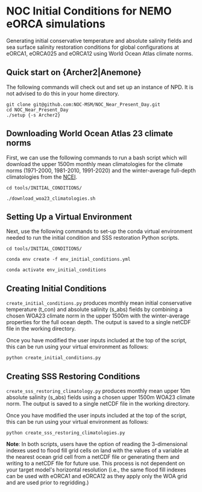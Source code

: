 # NOC Initial Conditions for NEMO eORCA simulations

Generating initial conservative temperature and absolute salinity fields and sea surface salinity restoration conditions for global configurations at eORCA1, eORCA025 and eORCA12 using World Ocean Atlas climate norms.

## Quick start on {Archer2|Anemone}

The following commands will check out and set up an instance of NPD. It is not advised to do this in your home directory.

```shell
git clone git@github.com:NOC-MSM/NOC_Near_Present_Day.git
cd NOC_Near_Present_Day
./setup {-s Archer2}
```

## Downloading World Ocean Atlas 23 climate norms

First, we can use the following commands to run a bash script which will download the upper 1500m monthly mean climatologies for the climate norms (1971-2000, 1981-2010, 1991-2020) and the winter-average full-depth climatologies from the [NCEI](https://www.ncei.noaa.gov/access/world-ocean-atlas-2023/).

```shell
cd tools/INITIAL_CONDITIONS/

./download_woa23_climatologies.sh
```

## Setting Up a Virtual Environment

Next, use the following commands to set-up the conda virtual environment needed to run the initial condition and SSS restoration Python scripts.

```shell
cd tools/INITIAL_CONDITIONS/

conda env create -f env_initial_conditions.yml

conda activate env_initial_conditions
```

## Creating Initial Conditions

```create_initial_conditions.py``` produces monthly mean initial conservative temperature (t_con) and absolute salinity (s_abs) fields by combining a chosen WOA23 climate norm in the upper 1500m with the winter-average properties for the full ocean depth. The output is saved to a single netCDF file in the working directory.

Once you have modified the user inputs included at the top of the script, this can be run using your virtual environment as follows:

```shell
python create_initial_conditions.py
```

## Creating SSS Restoring Conditions

```create_sss_restoring_climatology.py``` produces monthly mean upper 10m absolute salinity (s_abs) fields using a chosen upper 1500m WOA23 climate norm. The output is saved to a single netCDF file in the working directory.

Once you have modified the user inputs included at the top of the script, this can be run using your virtual environment as follows:

```shell
python create_sss_restoring_climatologies.py
```

**Note**: In both scripts, users have the option of reading the 3-dimensional indexes used to flood fill grid cells on land with the values of a variable at the nearest ocean grid cell from a netCDF file or generating them and writing to a netCDF file for future use. This process is not dependent on your target model's horizontal resolution (i.e., the same flood fill indexes can be used with eORCA1 and eORCA12 as they apply only the WOA grid and are used prior to regridding.)